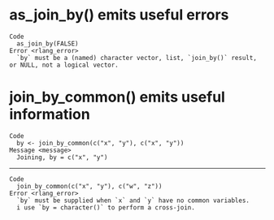# as_join_by() emits useful errors

    Code
      as_join_by(FALSE)
    Error <rlang_error>
      `by` must be a (named) character vector, list, `join_by()` result, or NULL, not a logical vector.

# join_by_common() emits useful information

    Code
      by <- join_by_common(c("x", "y"), c("x", "y"))
    Message <message>
      Joining, by = c("x", "y")

---

    Code
      join_by_common(c("x", "y"), c("w", "z"))
    Error <rlang_error>
      `by` must be supplied when `x` and `y` have no common variables.
      i use `by = character()` to perform a cross-join.

